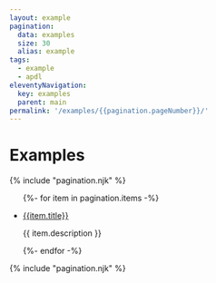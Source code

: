 ```yaml
---
layout: example
pagination:
  data: examples
  size: 30
  alias: example
tags:
  - example
  - apdl
eleventyNavigation:
  key: examples
  parent: main
permalink: '/examples/{{pagination.pageNumber}}/'
---
```


<h1 class="mb-3 text-center">Examples</h1>

{% include "pagination.njk" %}

<ul class="list-group">

{%- for item in pagination.items -%}

<li class="list-group-item">

<a href="{{ item.url | url }}" target="_blank"> {{item.title}}</a>

{{ item.description }}

</li>
{%- endfor -%}
</ul>
{% include "pagination.njk" %}
